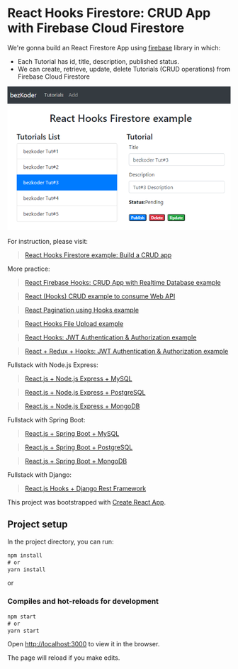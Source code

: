 # React Hooks Firestore: CRUD App with Firebase Cloud Firestore

We're gonna build an React Firestore App using [firebase](https://www.npmjs.com/package/firebase) library in which:
- Each Tutorial has id, title, description, published status.
- We can create, retrieve, update, delete Tutorials (CRUD operations) from Firebase Cloud Firestore

![react-hooks-firestore-example-crud-app](react-hooks-firestore-example-crud-app.png)

For instruction, please visit:
> [React Hooks Firestore example: Build a CRUD app](https://bezkoder.com/react-hooks-firestore/)

More practice:
> [React Firebase Hooks: CRUD App with Realtime Database example](https://bezkoder.com/react-firebase-hooks-crud/)

> [React (Hooks) CRUD example to consume Web API](https://bezkoder.com/react-hooks-crud-axios-api/)

> [React Pagination using Hooks example](https://bezkoder.com/react-pagination-hooks/)

> [React Hooks File Upload example](https://bezkoder.com/react-hooks-file-upload/)

> [React Hooks: JWT Authentication & Authorization example](https://bezkoder.com/react-hooks-jwt-auth/)

> [React + Redux + Hooks: JWT Authentication & Authorization example](https://bezkoder.com/react-hooks-redux-login-registration-example/)

Fullstack with Node.js Express:
> [React.js + Node.js Express + MySQL](https://bezkoder.com/react-node-express-mysql/)

> [React.js + Node.js Express + PostgreSQL](https://bezkoder.com/react-node-express-postgresql/)

> [React.js + Node.js Express + MongoDB](https://bezkoder.com/react-node-express-mongodb-mern-stack/)

Fullstack with Spring Boot:
> [React.js + Spring Boot + MySQL](https://bezkoder.com/react-spring-boot-crud/)

> [React.js + Spring Boot + PostgreSQL](https://bezkoder.com/spring-boot-react-postgresql/)

> [React.js + Spring Boot + MongoDB](https://bezkoder.com/react-spring-boot-mongodb/)

Fullstack with Django:

> [React.js Hooks + Django Rest Framework](https://bezkoder.com/django-react-hooks/)


This project was bootstrapped with [Create React App](https://github.com/facebook/create-react-app).

## Project setup

In the project directory, you can run:

```
npm install
# or
yarn install
```

or

### Compiles and hot-reloads for development

```
npm start
# or
yarn start
```

Open [http://localhost:3000](http://localhost:3000) to view it in the browser.

The page will reload if you make edits.
